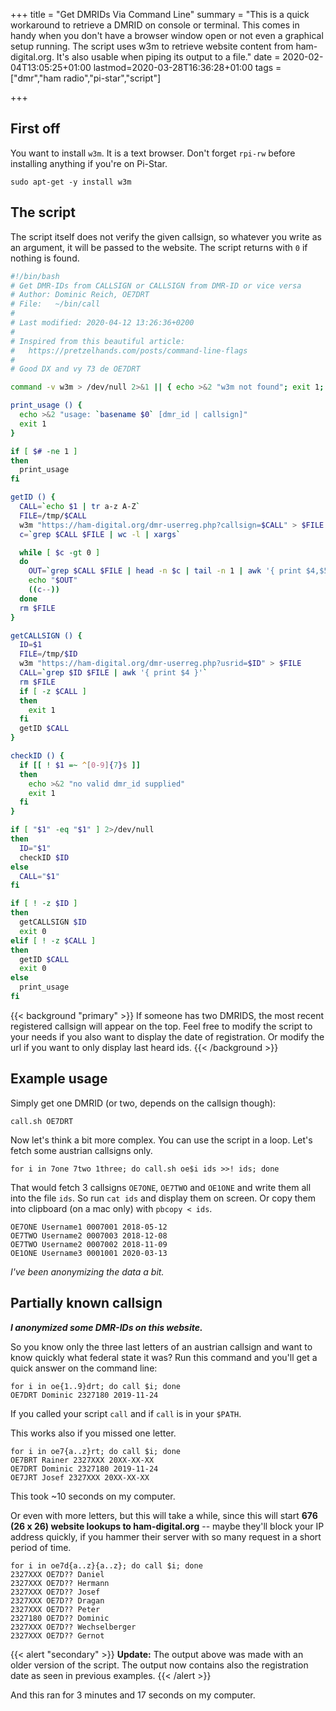 +++
title = "Get DMRIDs Via Command Line"
summary = "This is a quick workaround to retrieve a DMRID on console or terminal. This comes in handy when you don't have a browser window open or not even a graphical setup running. The script uses w3m to retrieve website content from ham-digital.org. It's also usable when piping its output to a file."
date = 2020-02-04T13:05:25+01:00
lastmod=2020-03-28T16:36:28+01:00
tags = ["dmr","ham radio","pi-star","script"]

+++

## First off

You want to install `w3m`. It is a text browser. Don't forget `rpi-rw` before
installing anything if you're on Pi-Star.

```
sudo apt-get -y install w3m
```

## The script

The script itself does not verify the given callsign, so whatever you write as
an argument, it will be passed to the website. The script returns with `0` if
nothing is found. 

``` bash
#!/bin/bash
# Get DMR-IDs from CALLSIGN or CALLSIGN from DMR-ID or vice versa
# Author: Dominic Reich, OE7DRT
# File:   ~/bin/call
#
# Last modified: 2020-04-12 13:26:36+0200
#
# Inspired from this beautiful article:
#   https://pretzelhands.com/posts/command-line-flags
#
# Good DX and vy 73 de OE7DRT

command -v w3m > /dev/null 2>&1 || { echo >&2 "w3m not found"; exit 1; }

print_usage () {
  echo >&2 "usage: `basename $0` [dmr_id | callsign]"
  exit 1
}

if [ $# -ne 1 ]
then
  print_usage
fi

getID () {
  CALL=`echo $1 | tr a-z A-Z`
  FILE=/tmp/$CALL
  w3m "https://ham-digital.org/dmr-userreg.php?callsign=$CALL" > $FILE
  c=`grep $CALL $FILE | wc -l | xargs`

  while [ $c -gt 0 ]
  do
    OUT=`grep $CALL $FILE | head -n $c | tail -n 1 | awk '{ print $4,$5,$2,$3 }'`
    echo "$OUT"
    ((c--))
  done
  rm $FILE
}

getCALLSIGN () {
  ID=$1
  FILE=/tmp/$ID
  w3m "https://ham-digital.org/dmr-userreg.php?usrid=$ID" > $FILE
  CALL=`grep $ID $FILE | awk '{ print $4 }'`
  rm $FILE
  if [ -z $CALL ]
  then
    exit 1
  fi
  getID $CALL
}

checkID () {
  if [[ ! $1 =~ ^[0-9]{7}$ ]]
  then
    echo >&2 "no valid dmr_id supplied"
    exit 1
  fi
}

if [ "$1" -eq "$1" ] 2>/dev/null
then
  ID="$1"
  checkID $ID
else
  CALL="$1"
fi

if [ ! -z $ID ]
then
  getCALLSIGN $ID
  exit 0
elif [ ! -z $CALL ]
then
  getID $CALL
  exit 0
else
  print_usage
fi
```

{{< background "primary" >}}
If someone has two DMRIDS, the most recent registered callsign will appear on
the top. Feel free to modify the script to your needs if you also want to display
the date of registration. Or modify the url if you want to only display last
heard ids.
{{< /background >}}

## Example usage

Simply get one DMRID (or two, depends on the callsign though):

```
call.sh OE7DRT
```

Now let's think a bit more complex. You can use the script in a loop. Let's fetch
some austrian callsigns only.

```
for i in 7one 7two 1three; do call.sh oe$i ids >>! ids; done
```

That would fetch 3 callsigns `OE7ONE`, `OE7TWO` and `OE1ONE` and write them
all into the file `ids`. So run `cat ids` and display them on screen. Or copy
them into clipboard (on a mac only) with `pbcopy < ids`.

```
OE7ONE Username1 0007001 2018-05-12
OE7TWO Username2 0007003 2018-12-08
OE7TWO Username2 0007002 2018-11-09
OE1ONE Username3 0001001 2020-03-13
```

*I've been anonymizing the data a bit.*

## Partially known callsign

***I anonymized some DMR-IDs on this website.***

So you know only the three last letters of an austrian callsign and want to
know quickly what federal state it was? Run this command and you'll get a
quick answer on the command line:

```
for i in oe{1..9}drt; do call $i; done
OE7DRT Dominic 2327180 2019-11-24
```

If you called your script `call` and if `call` is in your `$PATH`.

This works also if you missed one letter.

```
for i in oe7{a..z}rt; do call $i; done
OE7BRT Rainer 2327XXX 20XX-XX-XX
OE7DRT Dominic 2327180 2019-11-24
OE7JRT Josef 2327XXX 20XX-XX-XX
```

This took ~10 seconds on my computer.

Or even with more letters, but this will take a while, since this will start
**676 (26 x 26) website lookups to ham-digital.org** -- maybe they'll block
your IP address quickly, if you hammer their server with so many request in a
short period of time.

```
for i in oe7d{a..z}{a..z}; do call $i; done
2327XXX OE7D?? Daniel
2327XXX OE7D?? Hermann
2327XXX OE7D?? Josef
2327XXX OE7D?? Dragan
2327XXX OE7D?? Peter
2327180 OE7D?? Dominic
2327XXX OE7D?? Wechselberger
2327XXX OE7D?? Gernot
```
{{< alert "secondary" >}}
<strong>Update:</strong> The output above was made with an older version of the script. The output now
contains also the registration date as seen in previous examples.
{{< /alert >}}


And this ran for 3 minutes and 17 seconds on my computer.
